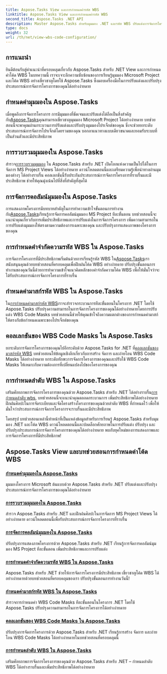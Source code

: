 ```yaml
---
title: Aspose.Tasks View และการกำหนดค่ารหัส WBS
linktitle: Aspose.Tasks View และการกำหนดค่ารหัส WBS
second_title: Aspose.Tasks .NET API
description: Master Aspose.Tasks สำหรับมุมมอง .NET และรหัส WBS ปรับแต่งการจัดการโครงการด้วยบทช่วยสอนทีละขั้นตอนของเรา ดาวน์โหลดทันทีเพื่อดูภาพโครงการที่ราบรื่น
type: docs
weight: 32
url: /th/net/view-wbs-code-configuration/
---
```


## การแนะนำ

ยินดีต้อนรับสู่คำแนะนำที่ครอบคลุมเกี่ยวกับ Aspose.Tasks สำหรับ .NET View และการกำหนดค่าโค้ด WBS ในบทความนี้ เราจะเจาะลึกความซับซ้อนของการเรียนรู้มุมมอง Microsoft Project และโค้ด WBS อย่างเชี่ยวชาญโดยใช้ Aspose.Tasks ซึ่งมอบเครื่องมือในการปรับแต่งและปรับปรุงประสบการณ์การจัดการโครงการของคุณได้อย่างง่ายดาย

## กำหนดค่ามุมมองใน Aspose.Tasks

 เมื่อพูดถึงการจัดการโครงการ การมีมุมมองที่ชัดเจนและปรับแต่งได้ถือเป็นสิ่งสำคัญ กับ[Aspose.Tasks](./configuring-views/)คุณสามารถเชี่ยวชาญมุมมอง Microsoft Project ได้อย่างง่ายดาย บทช่วยสอนนี้จะพาคุณผ่านกระบวนการปรับแต่งและปรับปรุงมุมมองโปรเจ็กต์ของคุณ ซึ่งจะช่วยยกระดับประสบการณ์การจัดการโปรเจ็กต์โดยรวมของคุณ บอกลาแนวทางแบบเดียวขนาดและยอมรับระบบที่เป็นส่วนตัวและมีประสิทธิภาพ

## การรวบรวมมุมมองใน Aspose.Tasks

 สำรวจ[การรวบรวมมุมมอง](./view-collection/) ใน Aspose.Tasks สำหรับ .NET เปิดโลกแห่งความเป็นไปได้ในการจัดการ MS Project Views ได้อย่างง่ายดาย ดาวน์โหลดตอนนี้และเตรียมความรู้เพื่อนำทางผ่านมุมมองต่างๆ ได้อย่างราบรื่น คอลเลกชันนี้รับประกันประสบการณ์การจัดการโครงการที่ราบรื่นและมีประสิทธิภาพ ช่วยให้คุณมุ่งเน้นไปที่สิ่งที่สำคัญที่สุดได้

## การจัดการคอลัมน์มุมมองใน Aspose.Tasks

 การแสดงภาพโครงการมีบทบาทสำคัญในการทำความเข้าใจขั้นตอนการทำงาน กับ[Aspose.Tasks](./view-columns/)เรียนรู้การจัดการคอลัมน์มุมมอง MS Project ทีละขั้นตอน บทช่วยสอนนี้จะแนะนำคุณเกี่ยวกับการเพิ่มประสิทธิภาพและการปรับแต่งในการจัดการโครงการ เพิ่มความสามารถในการปรับแต่งมุมมองให้ตรงตามความต้องการเฉพาะของคุณ และปรับปรุงการแสดงภาพของโครงการของคุณ

## การกำหนดคำจำกัดความรหัส WBS ใน Aspose.Tasks

 การจัดการโครงการที่มีประสิทธิภาพเริ่มต้นด้วยการเรียนรู้รหัส WBS ใน[Aspose.Tasks](./wbs-code-definitions/)เราสนับสนุนคุณด้วยบทช่วยสอนที่ครอบคลุมเพื่อฝึกฝนโค้ด WBS อย่างง่ายดาย ปรับปรุงขั้นตอนการทำงานของคุณวันนี้ด้วยการทำความเข้าใจแนวคิดหลักของคำจำกัดความโค้ด WBS เพื่อให้มั่นใจว่าจะได้รับประสบการณ์การจัดการโครงการที่ราบรื่น

## กำหนดค่ามาสก์รหัส WBS ใน Aspose.Tasks

 ใน[การกำหนดค่ามาสก์รหัส WBS](./wbs-code-masks/)เราจะสำรวจกระบวนการทีละขั้นตอนในโครงการ .NET โดยใช้ Aspose.Tasks ปรับปรุงความสามารถในการจัดการโครงการของคุณได้อย่างง่ายดายโดยการปรับแต่ง WBS Code Masks บทช่วยสอนนี้ช่วยให้คุณเข้าใจถึงความแตกต่างของการกำหนดค่ามาสก์ให้ตรงกับข้อกำหนดเฉพาะของโปรเจ็กต์ของคุณ

## คอลเลกชันของ WBS Code Masks ใน Aspose.Tasks

 ยกระดับการจัดการโครงการของคุณไปอีกระดับด้วย Aspose.Tasks for .NET ที่[คอลเลกชันของมาสก์รหัส WBS](./wbs-code-mask-collection/) บทช่วยสอนให้ข้อมูลเชิงลึกเกี่ยวกับการสร้าง จัดการ และถ่ายโอน WBS Code Masks ได้อย่างง่ายดาย ยกระดับทักษะการจัดการโครงการของคุณและปรับใช้ WBS Code Masks ให้เหมาะกับความต้องการที่เปลี่ยนแปลงไปของโครงการของคุณ

## การกำหนดลำดับ WBS ใน Aspose.Tasks

 เสริมศักยภาพการจัดการโครงการของคุณด้วย Aspose.Tasks สำหรับ .NET ได้อย่างราบรื่น[การกำหนดลำดับ wbs](./wbs-sequences/), บทช่วยสอนนี้จะแนะนำคุณตลอดกระบวนการ เพิ่มประสิทธิภาพได้อย่างง่ายดาย ฝึกฝนศิลปะในการจัดระเบียบและจัดโครงสร้างโครงการของคุณด้วยลำดับ WBS ที่กำหนดไว้ เพื่อให้มั่นใจว่าประสบการณ์การจัดการโครงการจะราบรื่นและมีประสิทธิภาพ

โดยสรุป บทช่วยสอนเหล่านี้ทำหน้าที่เป็นแหล่งข้อมูลสำหรับการเรียนรู้ Aspose.Tasks สำหรับมุมมอง .NET และโค้ด WBS ดาวน์โหลดตอนนี้และปลดล็อกศักยภาพในการปรับแต่ง ปรับปรุง และปรับปรุงประสบการณ์การจัดการโครงการของคุณได้อย่างง่ายดาย พบกับยุคใหม่ของการแสดงภาพและการจัดการโครงการที่มีประสิทธิภาพ!
## Aspose.Tasks View และบทช่วยสอนการกำหนดค่าโค้ด WBS
### [กำหนดค่ามุมมองใน Aspose.Tasks](./configuring-views/)
มุมมองโครงการ Microsoft ต้นแบบด้วย Aspose.Tasks สำหรับ .NET ปรับแต่งและปรับปรุงประสบการณ์การจัดการโครงการของคุณได้อย่างง่ายดาย
### [การรวบรวมมุมมองใน Aspose.Tasks](./view-collection/)
สำรวจ Aspose.Tasks สำหรับ .NET และฝึกฝนศิลปะในการจัดการ MS Project Views ได้อย่างง่ายดาย ดาวน์โหลดตอนนี้เพื่อรับประสบการณ์การจัดการโครงการที่ราบรื่น
### [การจัดการคอลัมน์มุมมองใน Aspose.Tasks](./view-columns/)
ปรับปรุงการแสดงภาพโครงการด้วย Aspose.Tasks สำหรับ .NET เรียนรู้การจัดการคอลัมน์มุมมอง MS Project ทีละขั้นตอน เพิ่มประสิทธิภาพและการปรับแต่ง
### [การกำหนดคำจำกัดความรหัส WBS ใน Aspose.Tasks](./wbs-code-definitions/)
Aspose.Tasks สำหรับ .NET ช่วยให้การจัดการโครงการมีประสิทธิภาพ เชี่ยวชาญโค้ด WBS ได้อย่างง่ายดายด้วยบทช่วยสอนที่ครอบคลุมของเรา ปรับปรุงขั้นตอนการทำงานวันนี้!
### [กำหนดค่ามาสก์รหัส WBS ใน Aspose.Tasks](./wbs-code-masks/)
สำรวจการกำหนดค่า WBS Code Masks ทีละขั้นตอนในโครงการ .NET โดยใช้ Aspose.Tasks ปรับปรุงความสามารถในการจัดการโครงการได้อย่างง่ายดาย
### [คอลเลกชันของ WBS Code Masks ใน Aspose.Tasks](./wbs-code-mask-collection/)
ปรับปรุงการจัดการโครงการด้วย Aspose.Tasks สำหรับ .NET เรียนรู้การสร้าง จัดการ และถ่ายโอน WBS Code Masks ได้อย่างง่ายดายในบทช่วยสอนที่ครอบคลุมนี้
### [การกำหนดลำดับ WBS ใน Aspose.Tasks](./wbs-sequences/)
เสริมศักยภาพการจัดการโครงการของคุณด้วย Aspose.Tasks สำหรับ .NET – กำหนดลำดับ WBS ได้อย่างราบรื่นและเพิ่มประสิทธิภาพได้อย่างง่ายดาย
